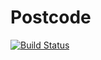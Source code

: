 # Postcode

[![Build Status](https://github.com/alunap/Postcode.jl/actions/workflows/CI.yml/badge.svg?branch=main)](https://github.com/alunap/Postcode.jl/actions/workflows/CI.yml?query=branch%3Amain)
